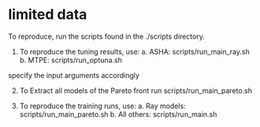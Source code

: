 # limited data

To reproduce, run the scripts found in the ./scripts directory. 

1. To reproduce the tuning results, use:
   a. ASHA: scripts/run_main_ray.sh
   b. MTPE: scripts/run_optuna.sh

  specify the input arguments accordingly

2. To Extract all models of the Pareto front run scripts/run_main_pareto.sh

3. To reproduce the training runs, use:
   a. Ray models: scripts/run_main_pareto.sh
   b. All others: scripts/run_main.sh
